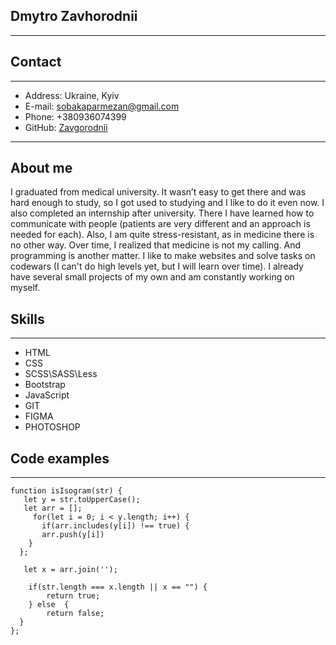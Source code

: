 ## Dmytro Zavhorodnii

---

## Contact

---

- Address: Ukraine, Kyiv
- E-mail: sobakaparmezan@gmail.com
- Phone: +380936074399
- GitHub: [Zavgorodnii](адрес "https://www.linkedin.com/in/zavgorodnii")

---

## About me

I graduated from medical university. It wasn’t easy to get there and was hard enough to study, so I got used to studying and I like to do it even now. I also completed an internship after university. There I have learned how to communicate with people (patients are very different and an approach is needed for each). Also, I am quite stress-resistant, as in medicine there is no other way. Over time, I realized that medicine is not my calling. And programming is another matter. I like to make websites and solve tasks on codewars (I can't do high levels yet, but I will learn over time). I already have several small projects of my own and am constantly working on myself.

## Skills

---

- HTML
- CSS
- SCSS\SASS\Less
- Bootstrap
- JavaScript
- GIT
- FIGMA
- PHOTOSHOP

## Code examples

---

```
function isIsogram(str) {
   let y = str.toUpperCase();
   let arr = [];
     for(let i = 0; i < y.length; i++) {
       if(arr.includes(y[i]) !== true) {
       arr.push(y[i])
    }
  };

   let x = arr.join('');

    if(str.length === x.length || x == "") {
        return true;
    } else  {
        return false;
  }
};
```
